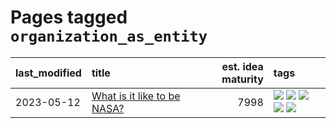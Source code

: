 # Pages tagged `organization_as_entity`

|last_modified|title|est. idea maturity|tags
|:---|:---|---:|:---|
|2023-05-12|[What is it like to be NASA?](../what_is_it_like_to_be_nasa.md)|7998|[![](https://img.shields.io/badge/tag-disunity_of_identity-e8ae48)](../tags/disunity_of_identity.md) [![](https://img.shields.io/badge/tag-organization_as_entity-b5ec2c)](../tags/organization_as_entity.md) [![](https://img.shields.io/badge/tag-philosophy-b4243e)](../tags/philosophy.md) [![](https://img.shields.io/badge/tag-society_of_mind-f76896)](../tags/society_of_mind.md) [![](https://img.shields.io/badge/tag-theory_of_mind-0e5ec)](../tags/theory_of_mind.md)|